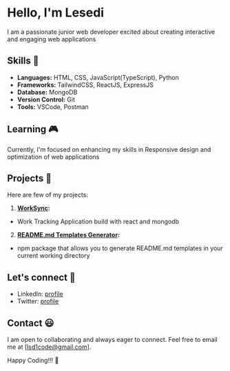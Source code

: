 # Hello, I'm Lesedi

I am a passionate junior web developer excited about creating interactive and engaging web applications

## Skills 💯

- **Languages:** HTML, CSS, JavaScript(TypeScript), Python
- **Frameworks:** TailwindCSS, ReactJS, ExpressJS
- **Database:** MongoDB
- **Version Control:** Git
- **Tools:** VSCode, Postman

## Learning 🎮

Currently, I'm focused on enhancing my skills in Responsive design and optimization of web applications

## Projects 💾

Here are few of my projects:
1. **[WorkSync](https://github.com/lsd1code/WorkSync):**
- Work Tracking Application build with react and mongodb

2. **[README.md Templates Generator](https://github.com/lsd1code/README.md-template-generator):**
- npm package that allows you to generate README.md templates in your current working directory

## Let's connect 🤝
 - LinkedIn: [profile](link-to-profile)
 - Twitter: [profile](link-to-profile)

## Contact 😃

I am open to collaborating and always eager to connect. Feel free to email me at [lsd1code@gmail.com].

Happy Coding!!! 🤞

